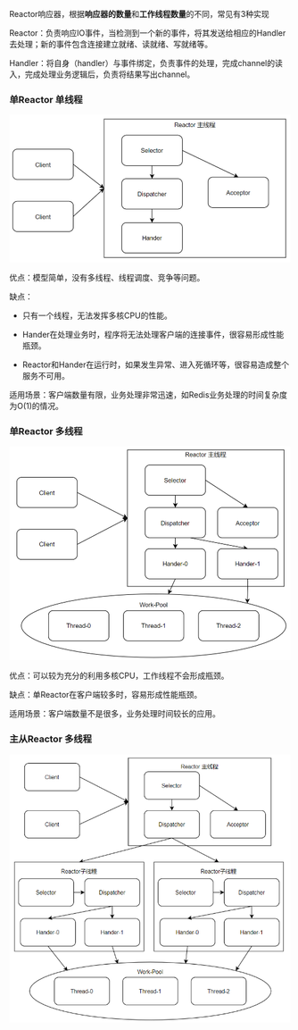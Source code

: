 Reactor响应器，根据**响应器的数量**和**工作线程数量**的不同，常见有3种实现



Reactor：负责响应IO事件，当检测到一个新的事件，将其发送给相应的Handler去处理；新的事件包含连接建立就绪、读就绪、写就绪等。

Handler：将自身（handler）与事件绑定，负责事件的处理，完成channel的读入，完成处理业务逻辑后，负责将结果写出channel。



### 单Reactor 单线程

![image-20220731162905378](images/image-20220731162905378.png)

优点：模型简单，没有多线程、线程调度、竞争等问题。

缺点：

- 只有一个线程，无法发挥多核CPU的性能。

- Hander在处理业务时，程序将无法处理客户端的连接事件，很容易形成性能瓶颈。
- Reactor和Hander在运行时，如果发生异常、进入死循环等，很容易造成整个服务不可用。

适用场景：客户端数量有限，业务处理非常迅速，如Redis业务处理的时间复杂度为O(1)的情况。



### 单Reactor 多线程

![image-20220731163145889](images/image-20220731163145889.png)

优点：可以较为充分的利用多核CPU，工作线程不会形成瓶颈。

缺点：单Reactor在客户端较多时，容易形成性能瓶颈。

适用场景：客户端数量不是很多，业务处理时间较长的应用。



### 主从Reactor 多线程

![image-20220731163642676](images/image-20220731163642676.png)